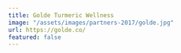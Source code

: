 ```yaml
---
title: Golde Turmeric Wellness
image: "/assets/images/partners-2017/golde.jpg"
url: https://golde.co/
featured: false
---
```


